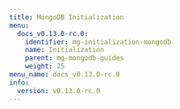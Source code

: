 ```yaml
---
title: MongoDB Initialization
menu:
  docs_v0.13.0-rc.0:
    identifier: mg-initialization-mongodb
    name: Initialization
    parent: mg-mongodb-guides
    weight: 25
menu_name: docs_v0.13.0-rc.0
info:
  version: v0.13.0-rc.0
---
```


